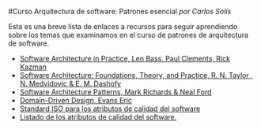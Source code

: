 #Curso Arquitectura de software: Patrones esencial
_por Carlos Solís_

Esta es una breve lista de enlaces a recursos para seguir aprendiendo sobre los temas que examinamos en el curso de patrones de arquitectura de software.



- [Software Architecture in Practice, Len Bass, Paul Clements, Rick Kazman](https://www.amazon.com/Software-Architecture-Practice-3rd-Engineering/dp/0321815734)
- [Software Architecture: Foundations, Theory, and Practice, R. N. Taylor , N. Medvidovic & E. M. Dashofy ](https://www.amazon.com/Software-Architecture-Foundations-Theory-Practice/dp/0470167742)
- [Software Architecture Patterns, Mark Richards & Neal Ford](https://www.amazon.com/gp/product/B0849MPK73)
- [Domain-Driven Design, Evans Eric](https://www.amazon.com/-/es/Evans-Eric-ebook/dp/B00794TAUG)
- [Standard ISO para los atributos de calidad del software](https://www.iso.org/standard/35733.html)
- [Listado de los atributos de calidad del software.](https://en.wikipedia.org/wiki/List_of_system_quality_attributes)


